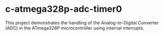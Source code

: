 # c-atmega328p-adc-timer0
This project demonstrates the handling of the Analog-to-Digital Converter (ADC) in the ATmega328P microcontroller using internal interrupts.
